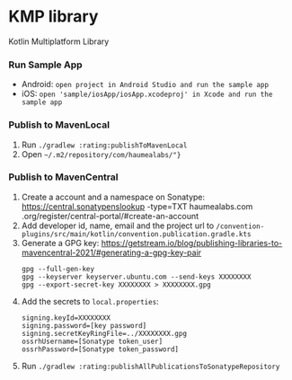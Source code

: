 # KMP library

Kotlin Multiplatform Library

### Run Sample App

 - Android: `open project in Android Studio and run the sample app`
 - iOS: `open 'sample/iosApp/iosApp.xcodeproj' in Xcode and run the sample app`

### Publish to MavenLocal

1) Run `./gradlew :rating:publishToMavenLocal`
2) Open `~/.m2/repository/com/haumealabs/"}`

### Publish to MavenCentral

1) Create a account and a namespace on Sonatype:
   https://central.sonatypenslookup -type=TXT haumealabs.com
   .org/register/central-portal/#create-an-account
2) Add developer id, name, email and the project url to
   `/convention-plugins/src/main/kotlin/convention.publication.gradle.kts`
3) Generate a GPG key:
   https://getstream.io/blog/publishing-libraries-to-mavencentral-2021/#generating-a-gpg-key-pair
   ```
   gpg --full-gen-key
   gpg --keyserver keyserver.ubuntu.com --send-keys XXXXXXXX
   gpg --export-secret-key XXXXXXXX > XXXXXXXX.gpg
   ```
4) Add the secrets to `local.properties`:
   ```
   signing.keyId=XXXXXXXX
   signing.password=[key password]
   signing.secretKeyRingFile=../XXXXXXXX.gpg
   ossrhUsername=[Sonatype token_user]
   ossrhPassword=[Sonatype token_password]
   ```
5) Run `./gradlew :rating:publishAllPublicationsToSonatypeRepository`
